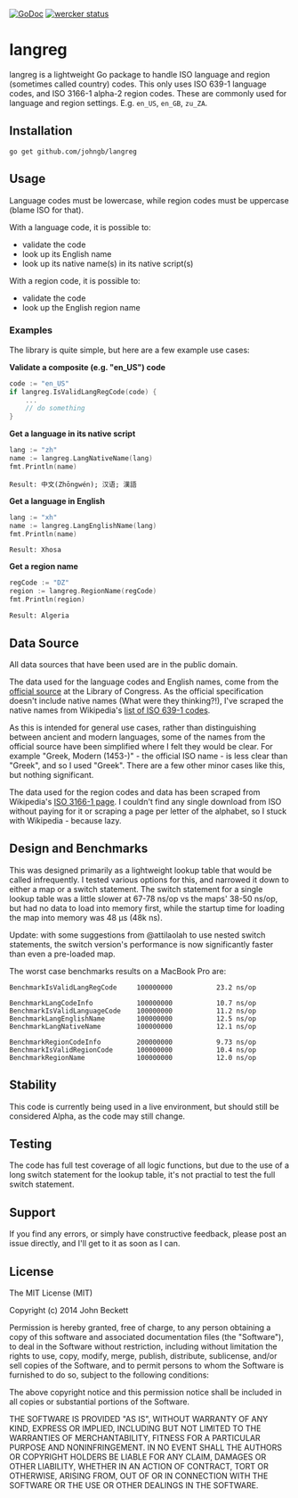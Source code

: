 [![GoDoc](https://godoc.org/github.com/johngb/langreg?status.svg)](https://godoc.org/github.com/johngb/langreg)
[![wercker status](https://app.wercker.com/status/6774907cc34f2b397f3b29e39948f799/s/master "wercker status")](https://app.wercker.com/project/bykey/6774907cc34f2b397f3b29e39948f799)

langreg
=====

langreg is a lightweight Go package to handle ISO language and region (sometimes called country) codes. This only uses ISO 639-1 language codes, and ISO 3166-1 alpha-2 region codes.  These are commonly used for language and region settings.  E.g. `en_US`, `en_GB`, `zu_ZA`.

## Installation

```
go get github.com/johngb/langreg
```

## Usage

Language codes must be lowercase, while region codes must be uppercase (blame ISO for that).

With a language code, it is possible to:
- validate the code
- look up its English name
- look up its native name(s) in its native script(s)

With a region code, it is possible to:
- validate the code
- look up the English region name

### Examples

The library is quite simple, but here are a few example use cases:

**Validate a composite (e.g. "en_US") code**
```go
code := "en_US"
if langreg.IsValidLangRegCode(code) {
	...
	// do something
}
```

**Get a language in its native script**
```go
lang := "zh"
name := langreg.LangNativeName(lang)
fmt.Println(name)
```

```Result: 中文(Zhōngwén); 汉语; 漢語```

**Get a language in English**
```go
lang := "xh"
name := langreg.LangEnglishName(lang)
fmt.Println(name)
```

```Result: Xhosa```

**Get a region name**
```go
regCode := "DZ"
region := langreg.RegionName(regCode)
fmt.Println(region)
```

```Result: Algeria```


## Data Source

All data sources that have been used are in the public domain.

The data used for the language codes and English names, come from the [official source](http://loc.gov/standards/iso639-2/ISO-639-2_utf-8.txt) at the Library of Congress.  As the official specification doesn't include native names (What were they thinking?!), I've scraped the native names from Wikipedia's [list of ISO 639-1 codes](http://en.wikipedia.org/wiki/List_of_ISO_639-1_codes).

As this is intended for general use cases, rather than distinguishing between ancient and modern languages, some of the names from the official source have been simplified where I felt they would be clear.  For example "Greek, Modern (1453-)" - the official ISO name - is less clear than "Greek", and so I used "Greek".  There are a few other minor cases like this, but nothing significant.

The data used for the region codes and data has been scraped from Wikipedia's [ISO 3166-1 page](http://en.wikipedia.org/wiki/ISO_3166-1). I couldn't find any single download from ISO without paying for it or scraping a page per letter of the alphabet, so I stuck with Wikipedia - because lazy.

## Design and Benchmarks

This was designed primarily as a lightweight lookup table that would be called infrequently.  I tested various options for this, and narrowed it down to either a map or a switch statement.  The switch statement for a single lookup table was a little slower at 67-78 ns/op vs the maps' 38-50 ns/op, but had no data to load into memory first, while the startup time for loading the map into memory was 48 µs (48k ns).

Update: with some suggestions from @attilaolah to use nested switch statements, the switch version's performance is now significantly faster than even a pre-loaded map.

The worst case benchmarks results on a MacBook Pro are:
```
BenchmarkIsValidLangRegCode		100000000	        23.2 ns/op

BenchmarkLangCodeInfo			100000000	        10.7 ns/op
BenchmarkIsValidLanguageCode	100000000	        11.2 ns/op
BenchmarkLangEnglishName		100000000	        12.5 ns/op
BenchmarkLangNativeName			100000000	        12.1 ns/op

BenchmarkRegionCodeInfo			200000000	        9.73 ns/op
BenchmarkIsValidRegionCode		100000000	        10.4 ns/op
BenchmarkRegionName				100000000	        12.0 ns/op
```

## Stability

This code is currently being used in a live environment, but should still be considered Alpha, as the code may still change.

## Testing

The code has full test coverage of all logic functions, but due to the use of a long switch statement for the lookup table, it's not practial to test the full switch statement.

## Support

If you find any errors, or simply have constructive feedback, please post an issue directly, and I'll get to it as soon as I can.

## License

The MIT License (MIT)

Copyright (c) 2014 John Beckett

Permission is hereby granted, free of charge, to any person obtaining a copy
of this software and associated documentation files (the "Software"), to deal
in the Software without restriction, including without limitation the rights
to use, copy, modify, merge, publish, distribute, sublicense, and/or sell
copies of the Software, and to permit persons to whom the Software is
furnished to do so, subject to the following conditions:

The above copyright notice and this permission notice shall be included in all
copies or substantial portions of the Software.

THE SOFTWARE IS PROVIDED "AS IS", WITHOUT WARRANTY OF ANY KIND, EXPRESS OR
IMPLIED, INCLUDING BUT NOT LIMITED TO THE WARRANTIES OF MERCHANTABILITY,
FITNESS FOR A PARTICULAR PURPOSE AND NONINFRINGEMENT. IN NO EVENT SHALL THE
AUTHORS OR COPYRIGHT HOLDERS BE LIABLE FOR ANY CLAIM, DAMAGES OR OTHER
LIABILITY, WHETHER IN AN ACTION OF CONTRACT, TORT OR OTHERWISE, ARISING FROM,
OUT OF OR IN CONNECTION WITH THE SOFTWARE OR THE USE OR OTHER DEALINGS IN THE
SOFTWARE.
